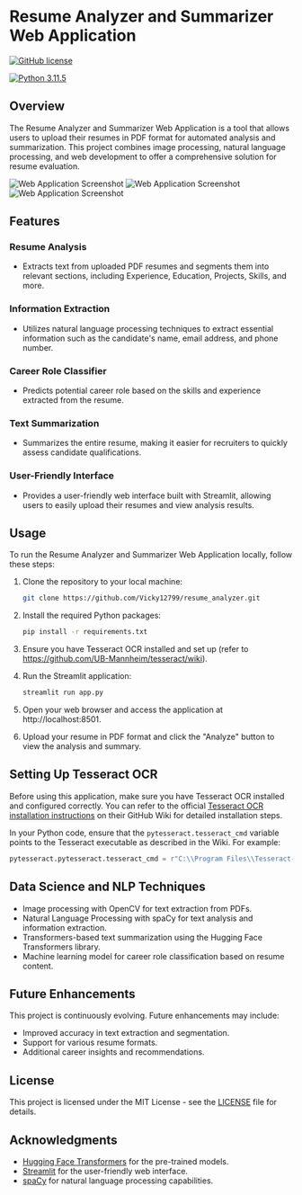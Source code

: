 # Resume Analyzer and Summarizer Web Application

[![GitHub license](https://img.shields.io/badge/license-MIT-blue.svg)](https://github.com/yourusername/resume-analyzer-summarizer-app/blob/main/LICENSE)

[![Python 3.11.5](https://img.shields.io/badge/python-3.11.5-blue.svg)](https://www.python.org/downloads/release/python-360/)

## Overview

The Resume Analyzer and Summarizer Web Application is a tool that allows users to upload their resumes in PDF format for automated analysis and summarization. This project combines image processing, natural language processing, and web development to offer a comprehensive solution for resume evaluation.

![Web Application Screenshot](./images/1.png)
![Web Application Screenshot](./images/2.png)
![Web Application Screenshot](./images/3.png)

## Features

### Resume Analysis

- Extracts text from uploaded PDF resumes and segments them into relevant sections, including Experience, Education, Projects, Skills, and more.

### Information Extraction

- Utilizes natural language processing techniques to extract essential information such as the candidate's name, email address, and phone number.

### Career Role Classifier

- Predicts potential career role based on the skills and experience extracted from the resume.

### Text Summarization

- Summarizes the entire resume, making it easier for recruiters to quickly assess candidate qualifications.

### User-Friendly Interface

- Provides a user-friendly web interface built with Streamlit, allowing users to easily upload their resumes and view analysis results.

## Usage

To run the Resume Analyzer and Summarizer Web Application locally, follow these steps:

1. Clone the repository to your local machine:

   ```bash
   git clone https://github.com/Vicky12799/resume_analyzer.git
   ```

2. Install the required Python packages:

   ```bash
   pip install -r requirements.txt
   ```

3. Ensure you have Tesseract OCR installed and set up (refer to https://github.com/UB-Mannheim/tesseract/wiki).

4. Run the Streamlit application:

   ```bash
   streamlit run app.py
   ```

5. Open your web browser and access the application at http://localhost:8501.

6. Upload your resume in PDF format and click the "Analyze" button to view the analysis and summary.

## Setting Up Tesseract OCR

Before using this application, make sure you have Tesseract OCR installed and configured correctly. You can refer to the official [Tesseract OCR installation instructions](https://github.com/UB-Mannheim/tesseract/wiki) on their GitHub Wiki for detailed installation steps.

In your Python code, ensure that the `pytesseract.tesseract_cmd` variable points to the Tesseract executable as described in the Wiki. For example:

```python
pytesseract.pytesseract.tesseract_cmd = r"C:\\Program Files\\Tesseract-OCR\\tesseract.exe"
```

## Data Science and NLP Techniques

- Image processing with OpenCV for text extraction from PDFs.
- Natural Language Processing with spaCy for text analysis and information extraction.
- Transformers-based text summarization using the Hugging Face Transformers library.
- Machine learning model for career role classification based on resume content.

## Future Enhancements

This project is continuously evolving. Future enhancements may include:

- Improved accuracy in text extraction and segmentation.
- Support for various resume formats.
- Additional career insights and recommendations.

## License

This project is licensed under the MIT License - see the [LICENSE](LICENSE) file for details.

## Acknowledgments

- [Hugging Face Transformers](https://huggingface.co/models) for the pre-trained models.
- [Streamlit](https://www.streamlit.io/) for the user-friendly web interface.
- [spaCy](https://spacy.io/) for natural language processing capabilities.
